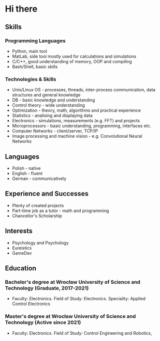 # Hi there

## Skills
### Programming Languages
* Python, main tool
* MatLab, side tool mostly used for calculations and simulations
* C/C++, good understanding of memory, OOP and compiling
* Bash/Shell, basic skills
### Technologies & Skills
* Unix/Linux OS - processes, threads, inter-process communication, data structures and general knowledge
* DB - basic knowledge and understanding
* Control theory - wide understanding 
* Optimization - theory, math, algorithms and practical experience
* Statistics - analising and displaying data
* Electronics - simulations, measurements (e.g. FFT)  and projects 
* Microprocessors - basic understanding, programming, interfaces etc.
* Computer Networks - client/server, TCP/IP
* Image processing and machine vision - e.g. Convolutional Neural Networks
## Languages
* Polish - native
* English - fluent
* German - communicatively
## Experience and Successes
* Plenty of created projects
* Part-time job as a tutor - math and programming
* Chancellor's Scholarship
## Interests
* Psychology and Psychology
* Eureistics
* GameDev
## Education
### Bachelor's degree at Wrocław University of Science and Technology (Graduate, 2017-2021)
* Faculty: Electronics. Field of Study: Electronics. Speciality: Applied Control Electronics
### Master's degree at Wrocław University of Science and Technology (Active since 2021)
* Faculty: Electronics. Field of Study: Control Engineering and Robotics,
